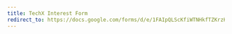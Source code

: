 ```yaml
---
title: TechX Interest Form
redirect_to: https://docs.google.com/forms/d/e/1FAIpQLScKfiWTNHkfTZKrzHbYKGTCVOVx_iPdTWvcqvBzRxO8E4EQ4g/viewform?usp=sf_link
---
```

